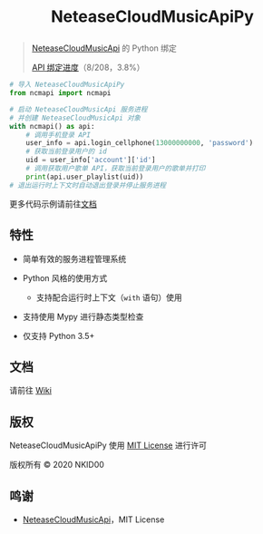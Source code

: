 <h1>
  <p align=center>
    <b>
      NeteaseCloudMusicApiPy
    </b>
  </p>
</h1>

> [NeteaseCloudMusicApi](https://github.com/Binaryify/NeteaseCloudMusicApi) 的 Python 绑定
>
> [API 绑定进度](./TODO.md)（8/208，3.8%）

```python
# 导入 NeteaseCloudMusicApiPy
from ncmapi import ncmapi

# 启动 NeteaseCloudMusicApi 服务进程
# 并创建 NeteaseCloudMusicApi 对象
with ncmapi() as api:
    # 调用手机登录 API
    user_info = api.login_cellphone(13000000000, 'password')
    # 获取当前登录用户的 id
    uid = user_info['account']['id']
    # 调用获取用户歌单 API，获取当前登录用户的歌单并打印
    print(api.user_playlist(uid))
# 退出运行时上下文时自动退出登录并停止服务进程
```

更多代码示例请前往[文档](https://github.com/NKID00/NeteaseCloudMusicApiPy/wiki)

## 特性

- 简单有效的服务进程管理系统

- Python 风格的使用方式

  - 支持配合运行时上下文（`with` 语句）使用

- 支持使用 Mypy 进行静态类型检查

- 仅支持 Python 3.5+

## 文档

请前往 [Wiki](https://github.com/NKID00/NeteaseCloudMusicApiPy/wiki)

## 版权

NeteaseCloudMusicApiPy 使用 [MIT License](./LICENSE) 进行许可

版权所有 © 2020 NKID00

## 鸣谢

- [NeteaseCloudMusicApi](https://github.com/Binaryify/NeteaseCloudMusicApi)，MIT License
